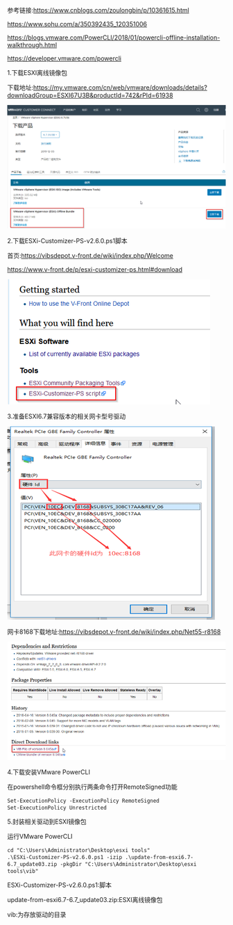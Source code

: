 参考链接:https://www.cnblogs.com/zoulongbin/p/10361615.html

https://www.sohu.com/a/350392435_120351006

https://blogs.vmware.com/PowerCLI/2018/01/powercli-offline-installation-walkthrough.html

https://developer.vmware.com/powercli







1.下载ESXI离线镜像包

下载地址:https://my.vmware.com/cn/web/vmware/downloads/details?downloadGroup=ESXI67U3B&productId=742&rPId=61938

![image-20210406214850235](esxi添加第三方驱动.assets/image-20210406214850235.png)





2.下载ESXi-Customizer-PS-v2.6.0.ps1脚本

首页:https://vibsdepot.v-front.de/wiki/index.php/Welcome

https://www.v-front.de/p/esxi-customizer-ps.html#download

![image-20210406215750311](esxi添加第三方驱动.assets/image-20210406215750311.png)





3.准备ESXI6.7兼容版本的相关网卡型号驱动

![img](esxi添加第三方驱动.assets/435896-20190211135152231-1975839244.png)

网卡8168下载地址:https://vibsdepot.v-front.de/wiki/index.php/Net55-r8168

![image-20210406215422494](esxi添加第三方驱动.assets/image-20210406215422494.png)







4.下载安装VMware PowerCLI

在powershell命令框分别执行两条命令打开RemoteSigned功能

```
Set-ExecutionPolicy -ExecutionPolicy RemoteSigned
Set-ExecutionPolicy Unrestricted
```





5.封装相关驱动到ESXI镜像包

运行VMware PowerCLI

```
cd "C:\Users\Administrator\Desktop\esxi tools"
.\ESXi-Customizer-PS-v2.6.0.ps1 -izip .\update-from-esxi6.7-6.7_update03.zip -pkgDir "C:\Users\Administrator\Desktop\esxi tools\vib"
```

ESXi-Customizer-PS-v2.6.0.ps1:脚本

update-from-esxi6.7-6.7_update03.zip:ESXI离线镜像包

vib:为存放驱动的目录